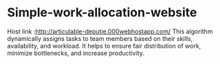 # Simple-work-allocation-website

Host link :http://articulable-deputie.000webhostapp.com/
This algorithm dynamically assigns tasks to team members based on their skills, availability, and workload. It helps to ensure fair distribution of work, minimize bottlenecks, and increase productivity.
